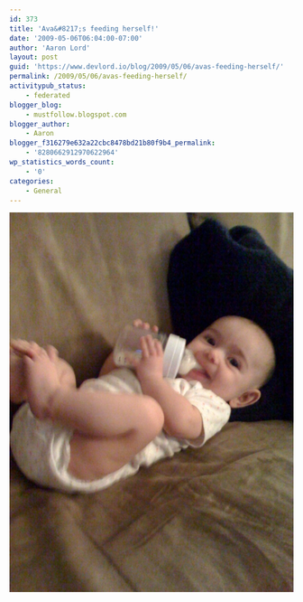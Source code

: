 ```yaml
---
id: 373
title: 'Ava&#8217;s feeding herself!'
date: '2009-05-06T06:04:00-07:00'
author: 'Aaron Lord'
layout: post
guid: 'https://www.devlord.io/blog/2009/05/06/avas-feeding-herself/'
permalink: /2009/05/06/avas-feeding-herself/
activitypub_status:
    - federated
blogger_blog:
    - mustfollow.blogspot.com
blogger_author:
    - Aaron
blogger_f316279e632a22cbc8478bd21b80f9b4_permalink:
    - '8280662912970622964'
wp_statistics_words_count:
    - '0'
categories:
    - General
---
```


<p class="mobile-photo"><a href="/assets/img/2011/10/photo-710863.jpg"><img src="/assets/img/2011/10/photo-710863.jpg?w=225" border="0" alt="" /></a></p><div class="blogger-post-footer"><img width='1' height='1' src="/2009/05/06/avas-feeding-herself/"' /></div>